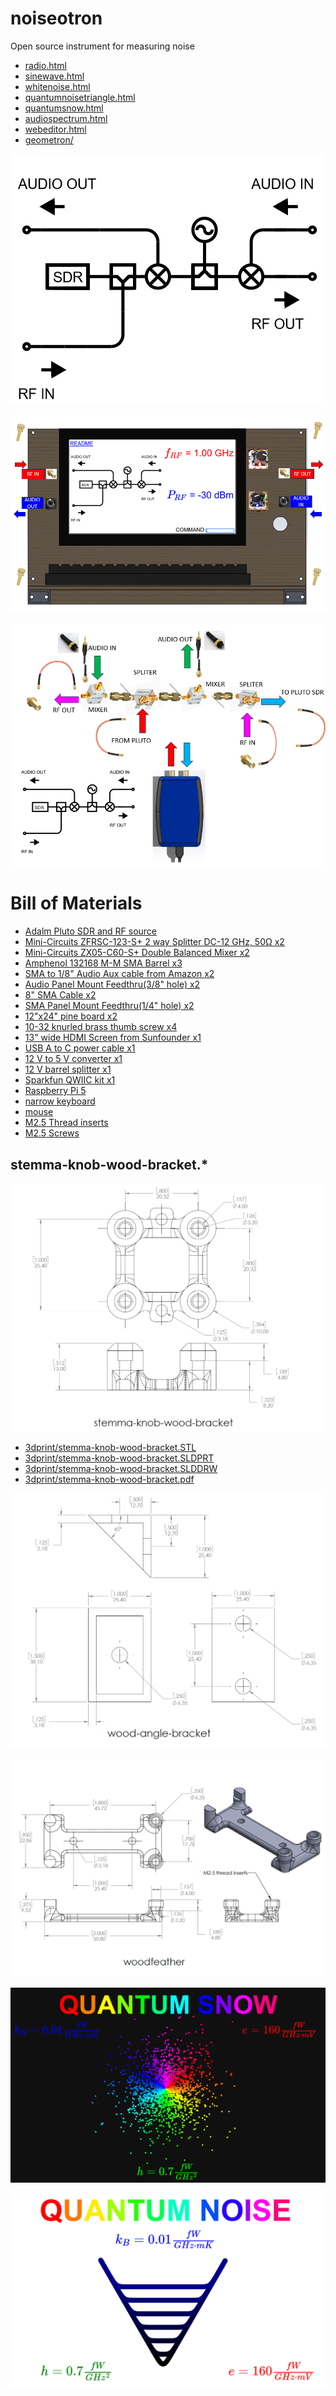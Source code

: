 # noiseotron

Open source instrument for measuring noise

 - [radio.html](radio.html)
 - [sinewave.html](sinewave.html)
 - [whitenoise.html](whitenoise.html)
 - [quantumnoisetriangle.html](quantumnoisetriangle.html)
 - [quantumsnow.html](quantumsnow.html)
 - [audiospectrum.html](audiospectrum.html)
 - [webeditor.html](webeditor.html)
 - [geometron/](geometron/)

![](images/schematic.png)

![](images/rackmount-front-render.png)

![](images/rf-block-diagram.png)

# Bill of Materials

- [Adalm  Pluto SDR and RF source](https://www.analog.com/en/resources/evaluation-hardware-and-software/evaluation-boards-kits/adalm-pluto.html)
 - [Mini-Circuits ZFRSC-123-S+ 2 way Splitter DC-12 GHz, 50Ω x2](https://www.minicircuits.com/WebStore/dashboard.html?model=ZFRSC-123-S%2B)
 - [Mini-Circuits ZX05-C60-S+ Double Balanced Mixer x2](https://www.minicircuits.com/WebStore/dashboard.html?model=ZX05-C60-S%2B)
 - [Amphenol 132168 M-M SMA Barrel x3](https://www.digikey.com/en/products/detail/amphenol-rf/132168/1011917)
 - [SMA to 1/8" Audio Aux cable from Amazon x2](https://www.amazon.com/supmory-Stereo-Adapter-Antenna-Extension/dp/B0C9JBZ139/)
 - [Audio Panel Mount Feedthru(3/8" hole) x2](https://www.amazon.com/3-5mm-Stereo-Feed-Thru-Panel-Mount/dp/B004JX64FE/)
 - [8" SMA Cable x2](https://www.digikey.com/en/products/detail/crystek-corporation/CCSMA-MM-086-8/2683937)
 - [SMA Panel Mount Feedthru(1/4" hole) x2](https://www.digikey.com/en/products/detail/te-connectivity-linx/ADP-SMAF-SMAF-B-G/11314389)
 - [12"x24" pine board x2](https://www.amazon.com/AWIZOM-Unfinished-Wood-Pine-Rectangular/dp/B0CYQ5PZQX/)
 - [10-32 knurled brass thumb screw x4](https://www.mcmaster.com/92421A645/)
 - [13" wide HDMI Screen from Sunfounder x1](https://www.sunfounder.com/collections/displays-touchscreens-for-raspberry-pi/products/13inch-portable-gaming-monitor)
 - [USB A to C power cable x1](https://www.newegg.com/p/0S8-014F-00215)
 - [12 V to 5 V converter x1](https://www.newegg.com/p/36F-009H-002Z0)
 - [12 V barrel splitter x1](https://www.batteryeliminatorkits.com/product-p/1x2-splitter-cable-long.htm)
 - [Sparkfun QWIIC kit x1](https://www.sparkfun.com/products/15081)
 - [Raspberry Pi 5](https://www.digikey.com/en/products/detail/raspberry-pi/SC1110/24627138)
 - [narrow keyboard](https://www.amazon.com/SR-Keyboard-Multimedia-Computer-Laptop/dp/B01IQL2VCE/)
 - [mouse](https://www.amazon.com/TECKNET-6-Button-Ergonomic-Chromebook-Notebook-Grey/dp/B01BC4TXXC/)
 - [M2.5 Thread inserts](https://www.3djake.com/ruthex/threaded-insert-m25-70-pieces)
 - [M2.5 Screws](https://www.homedepot.com/p/Prime-Line-M2-5-0-45-x-8-mm-Metric-Zinc-Plated-Steel-Phillips-Drive-Pan-Head-Machine-Screws-25-Pack-9130839/311229788)

## stemma-knob-wood-bracket.*

![](images/stemma-knob-wood-bracket.png)

 - [3dprint/stemma-knob-wood-bracket.STL](3dprint/stemma-knob-wood-bracket.STL)
 - [3dprint/stemma-knob-wood-bracket.SLDPRT](3dprint/stemma-knob-wood-bracket.SLDPRT)
 - [3dprint/stemma-knob-wood-bracket.SLDDRW](3dprint/stemma-knob-wood-bracket.SLDDRW)
 - [3dprint/stemma-knob-wood-bracket.pdf](3dprint/stemma-knob-wood-bracket.pdf)

![](images/wood-angle-bracket.png)

![](images/woodfeather.png)

![](images/quantumsnow.png)

![](images/quantumnoise.png)